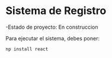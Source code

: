 <h1>Sistema de Registro</h1>
-Estado de proyecto: En construccion

Para ejecutar el sistema, debes poner:

```np install react```
